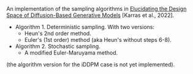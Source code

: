 An implementation of the sampling algorithms in [Elucidating the Design Space of Diffusion-Based Generative Models](https://arxiv.org/abs/2206.00364) [Karras et al., 2022].

- Algorithm 1. Deterministic sampling. With two versions:
    - Heun's 2nd order method.
    - Euler's (1st order) method (aka Heun's without steps 6-8).
- Algorithm 2. Stochastic sampling.
    - A modified Euler-Maruyama method.

(the algorithm version for the iDDPM case is not yet implemented).
